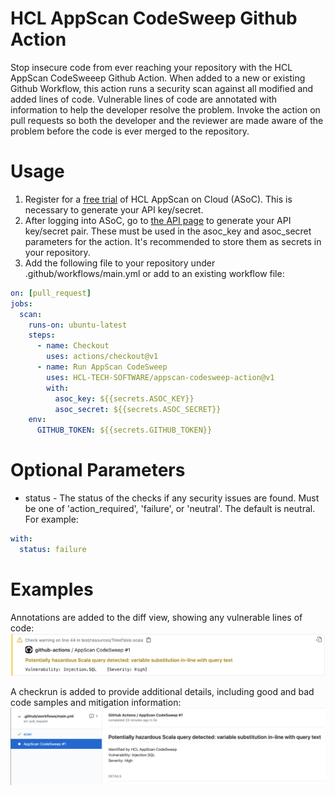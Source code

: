 # HCL AppScan CodeSweep Github Action
Stop insecure code from ever reaching your repository with the HCL AppScan CodeSweeep Github Action. When added to a new or existing Github Workflow, this action runs a security scan against all modified and added lines of code. Vulnerable lines of code are annotated with information to help the developer resolve the problem. Invoke the action on pull requests so both the developer and the reviewer are made aware of the problem before the code is ever merged to the repository.

# Usage
1. Register for a [free trial](https://www.hcltechsw.com/appscan/freetrial) of HCL AppScan on Cloud (ASoC). This is necessary to generate your API key/secret.
2. After logging into ASoC, go to [the API page](https://cloud.appscan.com/main/settings) to generate your API key/secret pair. These must be used in the asoc_key and asoc_secret parameters for the action. It's recommended to store them as secrets in your repository.
3. Add the following file to your repository under .github/workflows/main.yml or add to an existing workflow file:
```yaml
on: [pull_request]
jobs:
  scan:
    runs-on: ubuntu-latest
    steps:
      - name: Checkout
        uses: actions/checkout@v1
      - name: Run AppScan CodeSweep
        uses: HCL-TECH-SOFTWARE/appscan-codesweep-action@v1
        with:
          asoc_key: ${{secrets.ASOC_KEY}}
          asoc_secret: ${{secrets.ASOC_SECRET}}
    env: 
      GITHUB_TOKEN: ${{secrets.GITHUB_TOKEN}}
```
# Optional Parameters
- status - The status of the checks if any security issues are found. Must be one of 'action_required', 'failure', or 'neutral'. The default is neutral. For example:
```yaml
with:
  status: failure
```

# Examples
Annotations are added to the diff view, showing any vulnerable lines of code:
![annotation_screenshot](img/annotation.png)

A checkrun is added to provide additional details, including good and bad code samples and mitigation information:
![checkrun_screenshot](img/checkrun.png)

